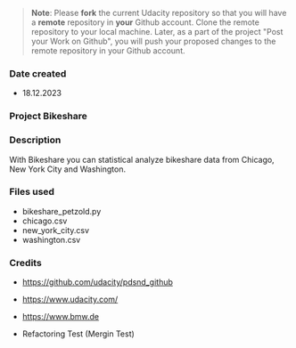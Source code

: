 >**Note**: Please **fork** the current Udacity repository so that you will have a **remote** repository in **your** Github account. Clone the remote repository to your local machine. Later, as a part of the project "Post your Work on Github", you will push your proposed changes to the remote repository in your Github account.

### Date created
[//]: # "Include the date you created this project and README file."
* 18.12.2023

### Project Bikeshare
[//]: # "Replace the Project Title"

### Description
With Bikeshare you can statistical analyze bikeshare data from Chicago, New York City and Washington.

### Files used
* bikeshare_petzold.py
* chicago.csv
* new_york_city.csv
* washington.csv

### Credits
[//]: # "It's important to give proper credit. Add links to any repo that inspired you or blogposts you consulted."
* https://github.com/udacity/pdsnd_github
* https://www.udacity.com/
* https://www.bmw.de

* Refactoring Test (Mergin Test)
